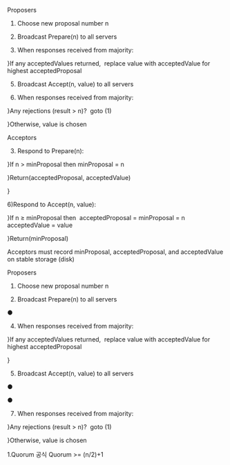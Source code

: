 Proposers

1) Choose new proposal number n

2) Broadcast Prepare(n) to all servers

4) When responses received from majority:

}If any acceptedValues returned,  replace value with acceptedValue for highest acceptedProposal


5) Broadcast Accept(n, value) to all servers

7) When responses received from majority:

}Any rejections (result > n)?  goto (1)

}Otherwise, value is chosen


Acceptors

3) Respond to Prepare(n):

}If n > minProposal then minProposal = n

}Return(acceptedProposal, acceptedValue)

}

6)Respond to Accept(n, value):

}If n ≥ minProposal then  acceptedProposal = minProposal = n  acceptedValue = value

}Return(minProposal)

Acceptors must record minProposal, acceptedProposal, and acceptedValue on stable storage (disk)



Proposers

1) Choose new proposal number n

2) Broadcast Prepare(n) to all servers

●

4) When responses received from majority:

}If any acceptedValues returned,  replace value with acceptedValue for highest acceptedProposal

}

5) Broadcast Accept(n, value) to all servers

●

●

7) When responses received from majority:

}Any rejections (result > n)?  goto (1)

}Otherwise, value is chosen

1.Quorum 공식
Quorum >= (n/2)+1